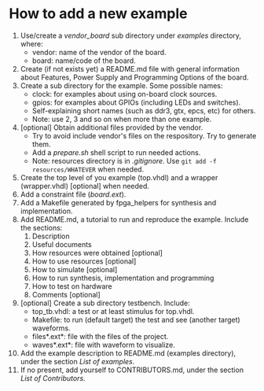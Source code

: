 # How to add a new example
1. Use/create a *vendor_board* sub directory under *examples* directory, where:
   * vendor: name of the vendor of the board.
   * board: name/code of the board.
2. Create (if not exists yet) a README.md file with general information about Features, Power Supply and Programming Options of the board.
3. Create a sub directory for the example. Some possible names:
   * clock: for examples about using on-board clock sources.
   * gpios: for examples about GPIOs (including LEDs and switches).
   * Self-explaining short names (such as ddr3, gtx, epcs, etc) for others.
   * Note: use 2, 3 and so on when more than one example.
4. [optional] Obtain additional files provided by the vendor.
   * Try to avoid include vendor's files on the respository. Try to generate them.
   * Add a *prepare.sh* shell script to run needed actions.
   * Note: resources directory is in *.gitignore*. Use `git add -f resources/WHATEVER` when needed.
5. Create the top level of you example (top.vhdl) and a wrapper (wrapper.vhdl) [optional] when needed.
6. Add a constraint file (*board.ext*).
7. Add a Makefile generated by fpga_helpers for synthesis and implementation.
8. Add README.md, a tutorial to run and reproduce the example. Include the sections:
   1. Description
   2. Useful documents
   3. How resources were obtained [optional]
   4. How to use resources [optional]
   5. How to simulate [optional]
   6. How to run synthesis, implementation and programming
   7. How to test on hardware
   8. Comments [optional]
9. [optional] Create a sub directory testbench. Include:
   * top_tb.vhdl: a test or at least stimulus for top.vhdl.
   * Makefile: to run (default target) the test and see (another target) waveforms.
   * files*.ext*: file with the files of the project.
   * waves*.ext*: file with waveform to visualize.
10. Add the example description to README.md (examples directory), under the section *List of examples*.
11. If no present, add yourself to CONTRIBUTORS.md, under the section *List of Contributors*.
